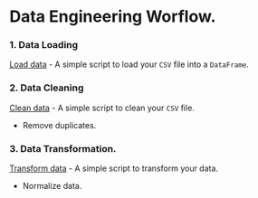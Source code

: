 # Data Engineering Worflow.

### 1. Data Loading
[Load data](https://github.com/Samuel-Njoroge/data-engineering-toolkit/blob/main/scripts/data_loading.py) - A simple script to load your `CSV` file into a `DataFrame`.

### 2. Data Cleaning
[Clean data](https://github.com/Samuel-Njoroge/data-engineering-toolkit/blob/main/scripts/data_cleaning.py) - A simple script to clean your `CSV` file.
- Remove duplicates.
  
### 3. Data Transformation.
[Transform data](https://github.com/Samuel-Njoroge/data-engineering-toolkit/blob/main/scripts/data_transformation.py) - A simple script to transform your data.
- Normalize data.
